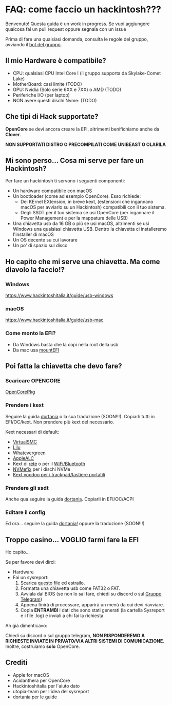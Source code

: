 # FAQ: come faccio un hackintosh???
Benvenuto! Questa guida è un work in progress. Se vuoi aggiungere qualcosa fai un pull request oppure segnala con un issue

Prima di fare una qualsiasi domanda, consulta le regole del gruppo, avviando il [bot del gruppo](https://t.me/Hackintosh_Italia_BOT).

## Il mio Hardware è compatibile?
- CPU: qualsiasi CPU Intel Core I (il gruppo supporta da Skylake-Comet Lake)
- MotherBoard: casi limite (TODO)
- GPU: Nvidia (Solo serie 6XX e 7XX) o AMD (TODO)
- Periferiche I/O (per laptop)
- NON avere questi dischi Nvme: (TODO)

## Che tipi di Hack supportate?
**OpenCore** se devi ancora creare la EFI, altrimenti benifichiamo anche da **Clover**.

**NON SUPPORTATI DISTRO O PRECOMPILATI COME UNIBEAST O OLARILA**

## Mi sono perso... Cosa mi serve per fare un Hackintosh?
Per fare un hackintosh ti servono i seguenti componenti:
- Un hardware compatibile con macOS
- Un bootloader (come ad esempio OpenCore). Esso richiede:
    - Dei KErnel EXtension, in breve kext, (estensioni che ingannano macOS per avviarlo su un Hackintosh) compatibili con il tuo sistema.
    - Degli SSDT per il tuo sistema se usi OpenCore (per ingannare il Power Management e per la mappatura delle USB)
- Una chiavetta usb da 16 GB o più se usi macOS, altrimenti se usi Windows una qualsiasi chiavetta USB. Dentro la chiavetta ci installeremo l'installer di macOS
- Un OS decente su cui lavorare
- Un po' di spazio sul disco

## Ho capito che mi serve una chiavetta. Ma come diavolo la faccio!?
### Windows
https://www.hackintoshitalia.it/guide/usb-windows
### macOS
https://www.hackintoshitalia.it/guide/usb-mac
### Come monto la EFI?
- Da Windows basta che la copi nella root della usb
- Da mac usa [mountEFI](https://github.com/corpnewt/MountEFI)

## Poi fatta la chiavetta che devo fare?
### Scaricare OPENCORE
[OpenCorePkg](https://github.com/acidanthera/OpenCorePkg)
### Prendere i kext
Seguire la guida [dortania](https://dortania.github.io/OpenCore-Install-Guide/ktext.html) o la sua traduzione (SOON!!!). Copiarli tutti in EFI/OC/kext. Non prendere più kext del necessario.

Kext necessari di default:
- [VirtualSMC](https://github.com/acidanthera/VirtualSMC/releases)
- [Lilu](https://github.com/acidanthera/Lilu/releases)
- [Whatevergreen](https://github.com/acidanthera/WhateverGreen/releases)
- [AppleALC](https://github.com/acidanthera/AppleALC/releases)
- Kext di [rete](https://dortania.github.io/OpenCore-Install-Guide/ktext.html#ethernet) o per il [WiFi/Bluetooth](https://dortania.github.io/OpenCore-Install-Guide/ktext.html#wifi-and-bluetooth)
- [NVMefix](https://github.com/acidanthera/NVMeFix/releases) per i dischi NVMe
- [Kext voodoo per i trackpad/tastiere portatili](https://dortania.github.io/OpenCore-Install-Guide/ktext.html#laptop-specifics)
### Prendere gli ssdt
Anche qua seguire la guida [dortania](https://dortania.github.io/Getting-Started-With-ACPI/). Copiarli in EFI/OC/ACPI
### Editare il config
Ed ora... seguire la guida [dortania!](https://dortania.github.io/OpenCore-Install-Guide/config.plist/) oppure la traduzione (SOON!!!)

## Troppo casino... VOGLIO farmi fare la EFI
Ho capito...

Se per favore devi dirci:

- Hardware
- Fai un sysreport:
  1. Scarica [questo file](kutt.it/EFI) ed estrailo.
  2. Formatta una chiavetta usb come FAT32 o FAT.
  3. Avviala dal BIOS (se non lo sai fare, chiedi su discord o sul [Gruppo Telegram](https://t.me/hackintoshitalia))
  4. Appena finirà di processare, apparirà un menù da cui devi riavviare.
  5. Copia **ENTRAMBI** i dati che sono stati generati (la cartella Sysreport e i file .log) e inviali a chi fai la richiesta.

Ah già dimenticavo:

Chiedi su discord o sul gruppo telegram, **NON RISPONDEREMO A RICHIESTE INVIATE IN PRIVATO/VIA ALTRI SISTEMI DI COMUNICAZIONE**. Inoltre, costruiamo **solo** OpenCore.

## Crediti
- Apple for macOS
- Acidanthera per OpenCore
- Hackintoshitalia per l'aiuto dato
- utopia-team per l'idea del sysreport
- dortania per le guide
